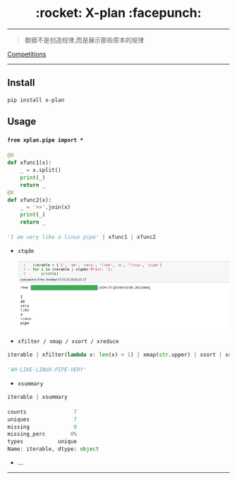 <h1 align = "center">:rocket: X-plan :facepunch:</h1>

---
> 数据不是创造规律,而是展示那些原本的规律

[Competitions][1]

---
## Install
```
pip install x-plan
```
## Usage
#### `from xplan.pipe import *`
```python
@X
def xfunc1(x):
    _ = x.split()
    print(_)
    return _
@X
def xfunc2(x):
    _ = '>>'.join(x)
    print(_)
    return _

'I am very like a linux pipe' | xfunc1 | xfunc2
```
- `xtqdm`

    ![tqdm](pic/tqdm.png)

- `xfilter / xmap / xsort / xreduce`
```python
iterable | xfilter(lambda x: len(x) > 1) | xmap(str.upper) | xsort | xreduce(lambda x, y: x + '-' + y)

'AM-LIKE-LINUX-PIPE-VERY'
```

- `xsummary`
```python
iterable | xsummary

counts               7
uniques              7
missing              0
missing_perc        0%
types           unique
Name: iterable, dtype: object
```
- ...

---
[1]: https://iphysresearch.github.io/DataSciComp/?sub=PF,IT,AC,DM,CV,NLP,RL,SP